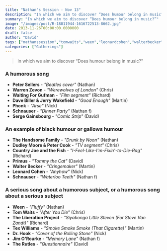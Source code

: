 ```yaml
---
title: "Nathan's Session - Nov 13"
description: "In which we aim to discover “Does humour belong in music?”"
summary: "In which we aim to discover “Does humour belong in music?”"
image: "/images/post/R-18011944-1616722513-8662.jpg"
date: 2013-11-26T00:00:00.0000000
draft: false
author: "David"
tags: ["nathanssession","tomwaits","ween","leonardcohen","walterbecker","sergegainsbourg","warrenzevon","countryjoeandthefish","therutles","primus","schnauser","texwilliams","phonk","drhook","petercook","davebiller","jimorourke","dudleymoore","petersellers","jerrywakefield","waitingforgufman","thehandsomefamily","theliberationproject"]
categories: ["Gatherings"]
---
```

> In which we aim to discover “Does humour belong in music?”
### A humorous song
- **Peter Sellers** - _"Beatles cover"_ (Nathan)
- **Warren Zevon** - _"Werewolves of London"_ (Chris)
- **Waiting For Gufman** - _"Film segment"_ (Richard)
- **Dave Biller & Jerry Wakefield** - _"Good Enough"_ (Martin)
- **Phonk** - _"Arse"_ (Nick)
- **Schnauser** - _"Dinner Party"_ (Nathan f)
- **Serge Gainsbourg** - _"Comic Strip"_ (David)
### An example of black humour or gallows humour
- **The Handsome Family** - _"Drunk by Noon"_ (Nathan)
- **Dudley Moore & Peter Cook** - _"TV segment"_ (Chris)
- **Country Joe and the Fish** - _"I-Feel-Like-I'm-Fixin'-to-Die-Rag"_ (Richard)
- **Primus** - _"Tommy the Cat"_ (David)
- **Walter Becker** - _"Cringemaker"_ (Martin)
- **Leonard Cohen** - _"Anyhow"_ (Nick)
- **Schnauser** - _"Waterloo Teeth"_ (Nathan f)
### A serious song about a humorous subject, or a humorous song about a serious subject
- **Ween** - _"Fluffy"_ (Nathan)
- **Tom Waits** - _"After You Die"_ (Chris)
- **The Liberation Project** - _"Siyabonga Little Steven (For Steve Van Zandt)"_ (Richard)
- **Tex Williams** - _"Smoke Smoke Smoke (That Cigarette)"_ (Martin)
- **Dr. Hook** - _"Cover of the Rolling Stone"_ (Nick)
- **Jim O'Rourke** - _"Memory Lane"_ (Nathan f)
- **The Rutles** - _"Questionnaire"_ (David)
